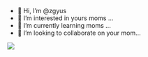 - 👋 Hi, I’m @zgyus
- 👀 I’m interested in yours moms ...
- 🌱 I’m currently learning moms ...
- 💞️ I’m looking to collaborate on your mom...

![](https://i.gifer.com/7NjF.gif)
